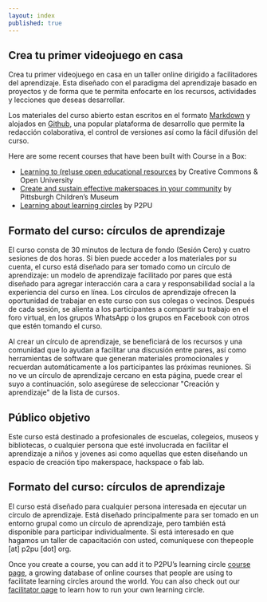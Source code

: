 ```yaml
---
layout: index
published: true
---
```


## Crea tu primer videojuego en casa

Crea tu primer videojuego en casa en un taller online dirigido a facilitadores del aprendizaje. Esta diseñado con el paradigma del aprendizaje basado en proyectos y de forma que te permita enfocarte en los recursos, actividades y lecciones que deseas desarrollar.

Los materiales del curso abierto estan escritos en el formato [Markdown](https://www.markdownguide.org/) y alojados en [Github](https://www.github.com), una popular plataforma de desarrollo que permite la redacción colaborativa, el control de versiones así como la fácil difusión del curso.


Here are some recent courses that have been built with Course in a Box:

- [Learning to (re)use open educational resources](http://www.exploerercourse.org/) by Creative Commons & Open University
- [Create and sustain effective makerspaces in your community](http://p2pu.github.io/makingandlearning/) by Pittsburgh Children’s Museum
- [Learning about learning circles](https://p2pu.github.io/facilitate-course/) by P2PU


## Formato del curso: círculos de aprendizaje

El curso consta de 30 minutos de lectura de fondo (Sesión Cero) y cuatro sesiones de dos horas. Si bien puede acceder a los materiales por su cuenta, el curso está diseñado para ser tomado como un círculo de aprendizaje: un modelo de aprendizaje facilitado por pares que está diseñado para agregar interacción cara a cara y responsabilidad social a la experiencia del curso en línea. Los círculos de aprendizaje ofrecen la oportunidad de trabajar en este curso con sus colegas o vecinos. Después de cada sesión, se alienta a los participantes a compartir su trabajo en el foro virtual, en los grupos WhatsApp o los grupos en Facebook con otros que estén tomando el curso.

Al crear un círculo de aprendizaje, se beneficiará de los recursos y una comunidad que lo ayudan a facilitar una discusión entre pares, así como herramientas de software que generan materiales promocionales y recuerdan automáticamente a los participantes las próximas reuniones. Si no ve un círculo de aprendizaje cercano en esta página, puede crear el suyo a continuación, solo asegúrese de seleccionar "Creación y aprendizaje" de la lista de cursos.

## Público objetivo

Este curso está destinado a profesionales de escuelas, colegeios, museos y bibliotecas, o cualquier persona que esté involucrada en facilitar el aprendizaje a niños y jovenes asi como aquellas que esten diseñando un espacio de creación tipo makerspace, hackspace o fab lab. 


## Formato del curso: círculos de aprendizaje

El curso está diseñado para cualquier persona interesada en ejecutar un círculo de aprendizaje. Está diseñado principalmente para ser tomado en un entorno grupal como un círculo de aprendizaje, pero también está disponible para participar individualmente. Si está interesado en que hagamos un taller de capacitación con usted, comuníquese con thepeople [at] p2pu [dot] org.

Once you create a course, you can add it to P2PU’s learning circle [course page](http://p2pu.org/en/courses/), a growing database of online courses that people are using to facilitate learning circles around the world. You can also check out our [facilitator page](https://www.p2pu.org/en/facilitate/) to learn how to run your own learning circle.


